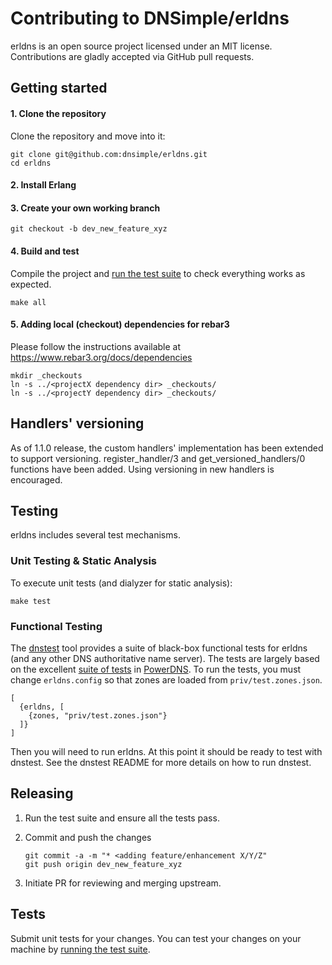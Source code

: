 # Contributing to DNSimple/erldns

erldns is an open source project licensed under an MIT license. Contributions are gladly accepted via GitHub pull requests.

## Getting started

#### 1. Clone the repository

Clone the repository and move into it:

```shell
git clone git@github.com:dnsimple/erldns.git
cd erldns
```

#### 2. Install Erlang

#### 3. Create your own working branch

```shell
git checkout -b dev_new_feature_xyz
```

#### 4. Build and test

Compile the project and [run the test suite](#testing) to check everything works as expected.

```shell
make all
```

#### 5. Adding local (checkout) dependencies for rebar3

Please follow the instructions available at
https://www.rebar3.org/docs/dependencies


```shell
mkdir _checkouts
ln -s ../<projectX dependency dir> _checkouts/
ln -s ../<projectY dependency dir> _checkouts/
```

## Handlers' versioning

As of 1.1.0 release, the custom handlers' implementation has been extended to
support versioning. register_handler/3 and get_versioned_handlers/0 functions 
have been added. Using versioning in new handlers is encouraged.

## Testing

erldns includes several test mechanisms.

### Unit Testing & Static Analysis

To execute unit tests (and dialyzer for static analysis):

```
make test
```

### Functional Testing

The [dnstest](https://github.com/dnsimple/dnstest) tool provides a suite of black-box functional tests for erldns (and any other DNS authoritative name server). The tests are largely based on the excellent [suite of tests](https://github.com/PowerDNS/pdns/tree/master/regression-tests/tests) in [PowerDNS](http://powerdns.com). To run the tests, you must change `erldns.config` so that zones are loaded from `priv/test.zones.json`.

```
[
  {erldns, [
    {zones, "priv/test.zones.json"}
  ]}
]
```

Then you will need to run erldns. At this point it should be ready to test with dnstest. See the dnstest README for more details on how to run dnstest.

## Releasing

1. Run the test suite and ensure all the tests pass.

2. Commit and push the changes

    ```shell
    git commit -a -m "* <adding feature/enhancement X/Y/Z"
    git push origin dev_new_feature_xyz
    ```

3. Initiate PR for reviewing and merging upstream.

## Tests

Submit unit tests for your changes. You can test your changes on your machine by [running the test suite](#testing).
